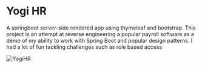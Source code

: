 # Yogi HR
 A springboot server-side rendered app using thymeleaf and bootstrap. This project is an attempt at reverse engineering a popular payroll software as a demo of my ability to work with Spring Boot and popular design patterns. I had a lot of fun tackling challenges such as role based access


![YogiHR](https://github.com/user-attachments/assets/58cf3cc8-ba6d-4e69-8d83-1fe06f97f6b9)
